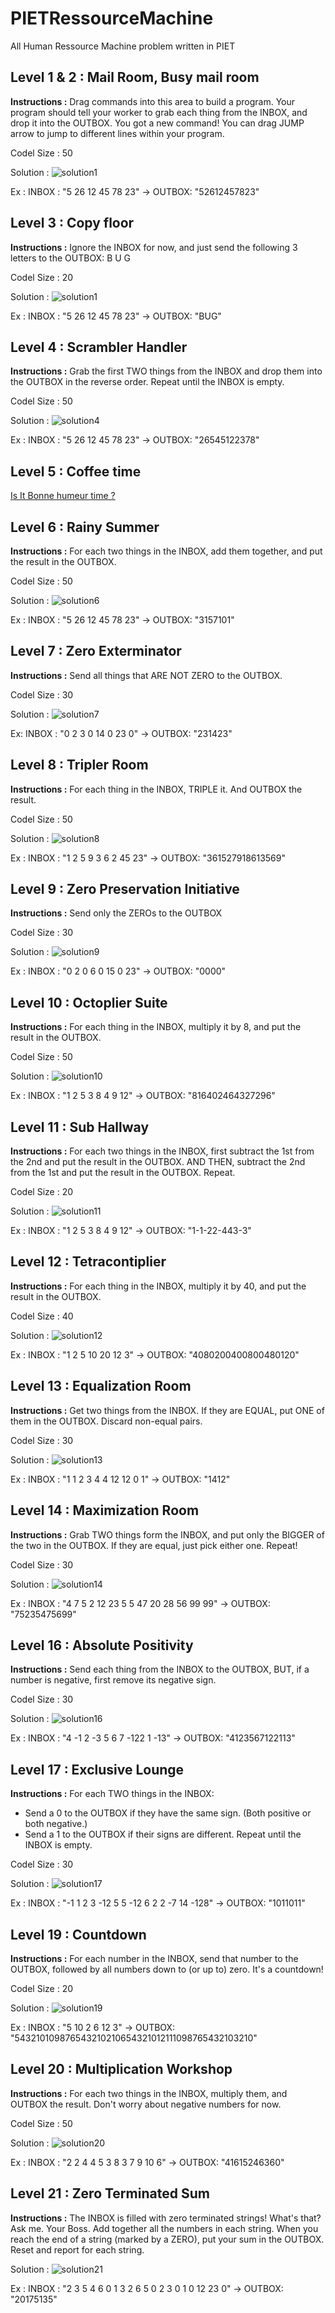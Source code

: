 # PIETRessourceMachine
All Human Ressource Machine problem written in PIET

## Level 1 & 2 : Mail Room, Busy mail room

**Instructions :** Drag commands into this area to build a program. Your program should tell your worker to grab each thing from the INBOX, and drop it into the OUTBOX. You got a new command! You can drag JUMP arrow to jump to different lines within your program.

Codel Size : 50

Solution :
 ![solution1](solutions/level1.png)

Ex : 
INBOX : "5 26 12 45 78 23" -> OUTBOX: "52612457823"

## Level 3 : Copy floor

**Instructions :** Ignore the INBOX for now, and just send the following 3 letters to the OUTBOX: B U G

Codel Size : 20

Solution :
 ![solution1](solutions/level3.png)

Ex :
INBOX : "5 26 12 45 78 23" -> OUTBOX: "BUG"


## Level 4 : Scrambler Handler

 **Instructions :** Grab the first TWO things from the INBOX and drop them into the OUTBOX in the reverse order. Repeat until the INBOX is empty.

 Codel Size : 50

Solution :
 ![solution4](solutions/level4.png)

Ex :
INBOX : "5 26 12 45 78 23" -> OUTBOX: "26545122378"


## Level 5 : Coffee time

[Is It Bonne humeur time ?](http://clos.des.roses.free.fr/isItBonneHumeurTime/)

## Level 6 : Rainy Summer

**Instructions :** For each two things in the INBOX, add them together, and put the result in the OUTBOX.

Codel Size : 50

Solution :
 ![solution6](solutions/level6.png)

 Ex :
INBOX : "5 26 12 45 78 23" -> OUTBOX: "3157101"

## Level 7 : Zero Exterminator

**Instructions :** Send all things that ARE NOT ZERO to the OUTBOX.

Codel Size : 30

Solution :
 ![solution7](solutions/level7.png)

 Ex:
 INBOX : "0 2 3 0 14 0 23 0" -> OUTBOX: "231423"

 ## Level 8 :  Tripler Room

 **Instructions :** For each thing in the INBOX, TRIPLE it. And OUTBOX the result.

 Codel Size : 50

Solution :
 ![solution8](solutions/level8.png)

Ex :
INBOX : "1 2 5 9 3 6 2 45 23" -> OUTBOX: "361527918613569"

## Level 9 : Zero Preservation Initiative

**Instructions :** Send only the ZEROs to the OUTBOX

Codel Size : 30

Solution :
 ![solution9](solutions/level9.png)

 Ex :
INBOX : "0 2 0 6 0 15 0 23" -> OUTBOX: "0000"

## Level 10 : Octoplier Suite

**Instructions :** For each thing in the INBOX, multiply it by 8, and put the result in the OUTBOX.

Codel Size : 50

Solution :
 ![solution10](solutions/level10.png)

 Ex :
INBOX : "1 2 5 3 8 4 9 12" -> OUTBOX: "816402464327296"

## Level 11 : Sub Hallway

**Instructions :**  For each two things in the INBOX, first subtract the 1st from the 2nd and put the result in the OUTBOX. AND THEN, subtract the 2nd from the 1st and put the result in the OUTBOX. Repeat.

Codel Size : 20

Solution :
 ![solution11](solutions/level11.png)

  Ex :
INBOX : "1 2 5 3 8 4 9 12" -> OUTBOX: "1-1-22-443-3"

## Level 12 : Tetracontiplier

**Instructions :** For each thing in the INBOX, multiply it by 40, and put the result in the OUTBOX.

Codel Size : 40

Solution :
 ![solution12](solutions/level12.png)

  Ex :
INBOX : "1 2 5 10 20 12 3" -> OUTBOX: "4080200400800480120"

## Level 13 : Equalization Room

**Instructions :** Get two things from the INBOX. If they are EQUAL, put ONE of them in the OUTBOX. Discard non-equal pairs. 

Codel Size : 30

Solution :
 ![solution13](solutions/level13.png)

  Ex :
INBOX : "1 1 2 3 4 4 12 12 0 1" -> OUTBOX: "1412"

## Level 14 : Maximization Room

**Instructions :** Grab TWO things form the INBOX, and put only the BIGGER of the two in the OUTBOX. If they are equal, just pick either one. Repeat!

Codel Size : 30

Solution :
 ![solution14](solutions/level14.png)

  Ex :
INBOX : "4 7 5 2 12 23 5 5 47 20 28 56 99 99" -> OUTBOX: "75235475699"

## Level 16 : Absolute Positivity
                
**Instructions :** Send each thing from the INBOX to the OUTBOX, BUT, if a number is negative, first remove its negative sign.

Codel Size : 30

Solution :
 ![solution16](solutions/level16.png)

  Ex :
INBOX : "4 -1 2 -3 5 6 7 -122 1 -13" -> OUTBOX: "4123567122113"

## Level 17 : Exclusive Lounge
                
**Instructions :** For each TWO things in the INBOX:
 - Send a 0 to the OUTBOX if they have the same sign. (Both positive or both negative.)
 - Send a 1 to the OUTBOX if their signs are different. Repeat until the INBOX is empty.

 Codel Size : 30

Solution :
 ![solution17](solutions/level17.png)

  Ex :
INBOX : "-1 1 2 3 -12 5 5 -12 6 2 2 -7 14 -128" -> OUTBOX: "1011011"

## Level 19 : Countdown

**Instructions :** For each number in the INBOX, send that number to the OUTBOX, followed by all numbers down to (or up to) zero. It's a countdown!

 Codel Size : 20

Solution :
 ![solution19](solutions/level19.png)

  Ex :
INBOX : "5 10 2 6 12 3" -> OUTBOX: "543210109876543210210654321012111098765432103210"

## Level 20 : Multiplication Workshop

**Instructions :** For each two things in the INBOX, multiply them, and OUTBOX the result. Don't worry about negative numbers for now.

Codel Size : 50

Solution :
 ![solution20](solutions/level20.png)

  Ex :
INBOX : "2 2 4 4 5 3 8 3 7 9 10 6" -> OUTBOX: "41615246360"

## Level 21 : Zero Terminated Sum

**Instructions :** The INBOX is filled with zero terminated strings! What's that? Ask me. Your Boss.
 Add together all the numbers in each string. When you reach the end of a string (marked by a ZERO), put your sum in the OUTBOX. Reset and report for each string.

Solution :
 ![solution21](solutions/level21.png)

  Ex :
INBOX : "2 3 5 4 6 0 1 3 2 6 5 0 2 3 0 1 0 12 23 0" -> OUTBOX: "20175135"